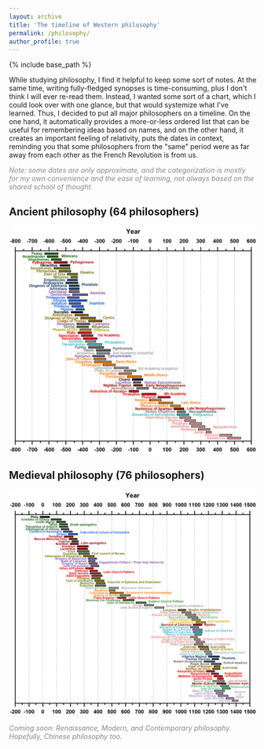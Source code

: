 ```yaml
---
layout: archive
title: 'The timeline of Western philosophy'
permalink: /philosophy/
author_profile: true
---
```


{% include base_path %}

While studying philosophy, I find it helpful to keep some sort of notes. At the same time, writing fully-fledged
synopses is time-consuming, plus I don't think I will ever re-read them. Instead, I wanted some sort of a chart, which
I could look over with one glance, but that would systemize what I've learned. Thus, I decided to put all major philosophers 
on a timeline. On the one hand, it automatically provides a more-or-less ordered list that can be useful for remembering
ideas based on names, and on the other hand, it creates an important feeling of relativity, puts the dates in context,
reminding you that some philosophers from the "same" period were as far away from each other as the French Revolution is from us.

<p style="color:#888888;"><i>Note: some dates are only approximate, and the categorization is mostly for my own convenience and the ease of learning, not always based on the shared school of thought.</i></p>

<h2>Ancient philosophy (64 philosophers)</h2>

<img src="/images/philosophy_ancient.png">

<h2>Medieval philosophy (76 philosophers)</h2>

<img src="/images/philosophy_medieval.png">

<p style="color:#888888;"><i>Coming soon: Renaissance, Modern, and Contemporary philosophy. Hopefully, Chinese philosophy too.</i></p>